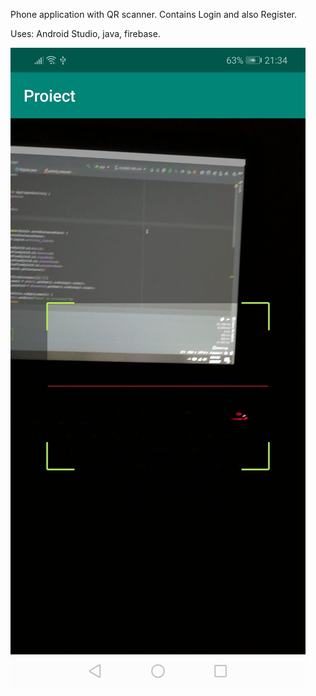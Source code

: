 Phone application with QR scanner. Contains Login and also Register.

Uses: Android Studio, java, firebase.

![](Imagini/1.jfif)
